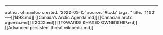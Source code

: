 ---
author: ohmanfoo
created: '2022-09-15'
source: '#todo'
tags: ''
title: '1493'
---[[1493.md]]
[[Canada’s Arctic Agenda.md]]
[[Canadian arctic agenda.md]]
[[2022.md]]
[[TOWARDS SHARED OWNERSHIP.md]]
[[Advanced persistent threat wikipedia.md]]
